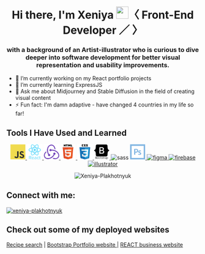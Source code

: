 <h1 align="center">Hi there, I'm Xeniya
<img src="https://github.com/blackcater/blackcater/raw/main/images/Hi.gif" height="32" width="32"/>〈 Front-End Developer ／ 〉 </h1>
   
<h3 align="center">with a background of an Artist-illustrator who is curious to dive deeper into software development for better visual representation and  usability improvements. </h3>


- 🔭 I’m currently working on my React portfolio projects
- 🌱 I’m currently learning ExpressJS
- 💬 Ask me about Midjourney and Stable Diffusion in the field of creating visual content
- ⚡ Fun fact: I'm damn adaptive - have changed 4 countries in my life so far!


## Tools I Have Used and Learned

<p align="center"> 
   <a href="https://developer.mozilla.org/en-US/docs/Web/JavaScript" target="_blank" rel="noreferrer"> <img src="https://raw.githubusercontent.com/devicons/devicon/master/icons/javascript/javascript-original.svg" alt="javascript" width="40" height="40"/> </a>  <a href="https://reactjs.org/" target="_blank" rel="noreferrer"> <img src="https://raw.githubusercontent.com/devicons/devicon/master/icons/react/react-original-wordmark.svg" alt="react" width="40" height="40"/> </a> <a href="https://redux.js.org" target="_blank" rel="noreferrer"> <img src="https://raw.githubusercontent.com/devicons/devicon/master/icons/redux/redux-original.svg" alt="redux" width="40" height="40"/> </a> <a href="https://www.w3.org/html/" target="_blank" rel="noreferrer"> <img src="https://raw.githubusercontent.com/devicons/devicon/master/icons/html5/html5-original-wordmark.svg" alt="html5" width="40" height="40"/> </a>  <a href="https://www.w3schools.com/css/" target="_blank" rel="noreferrer"> <img src="https://raw.githubusercontent.com/devicons/devicon/master/icons/css3/css3-original-wordmark.svg" alt="css3" width="40" height="40"/> </a>  <a href="https://getbootstrap.com" target="_blank" rel="noreferrer"> <img src="https://raw.githubusercontent.com/devicons/devicon/master/icons/bootstrap/bootstrap-plain-wordmark.svg" alt="bootstrap" width="40" height="40"/> </a>
   <img src="https://raw.githubusercontent.com/devicons/devicon/master/icons/sass/sass-original-wordmark.svg" alt="sass" width="40" height="40"/> </a>
   <a href="https://www.photoshop.com/en" target="_blank" rel="noreferrer"> <img src="https://raw.githubusercontent.com/devicons/devicon/master/icons/photoshop/photoshop-line.svg" alt="photoshop" width="40" height="40"/> </a>  <a href="https://www.figma.com/" target="_blank" rel="noreferrer"> <img src="https://www.vectorlogo.zone/logos/figma/figma-icon.svg" alt="figma" width="40" height="40"/> </a> <a href="https://firebase.google.com/" target="_blank" rel="noreferrer"> <img src="https://www.vectorlogo.zone/logos/firebase/firebase-icon.svg" alt="firebase" width="40" height="40"/> </a> <a href="https://www.adobe.com/in/products/illustrator.html" target="_blank" rel="noreferrer"> <img src="https://www.vectorlogo.zone/logos/adobe_illustrator/adobe_illustrator-icon.svg" alt="illustrator" width="40" height="40"/> </a> 

  </p>
  
 
<p align="center">
<img width="40%" src="https://github-readme-stats.vercel.app/api/top-langs?username=Xeniya-Plakhotnyuk&show_icons=true&theme=dracula&title_color=ff8000&text_color=ffffff&bg_color=6a6a6a&locale=en&layout=compact&hide_border=true" alt="Xeniya-Plakhotnyuk" /> 
</p>


## Connect with me:
<p align="left">
<a href="https://linkedin.com/in/xeniya-plakhotnyuk" target="blank"><img align="center" src="https://raw.githubusercontent.com/rahuldkjain/github-profile-readme-generator/master/src/images/icons/Social/linked-in-alt.svg" alt="xeniya-plakhotnyuk" height="30" width="40" /></a>
</p>

## Check out some of my deployed websites

[Recipe search](https://recepiebyingridient.vercel.app/) | [Bootstrap Portfolio website ](https://xeniya-plakhotnyuk.github.io/Artist-portfolio-website/#) | [REACT business website](https://focus-interiors-website.vercel.app/)
